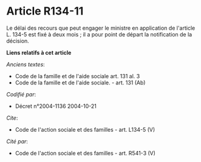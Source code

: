# Article R134-11

Le délai des recours que peut engager le ministre en application de l'article L. 134-5 est fixé à deux mois ; il a pour point
de départ la notification de la décision.

**Liens relatifs à cet article**

_Anciens textes_:

  - Code de la famille et de l'aide sociale art. 131 al. 3
  - Code de la famille et de l'aide sociale. - art. 131 (Ab)

_Codifié par_:

  - Décret n°2004-1136 2004-10-21

_Cite_:

  - Code de l'action sociale et des familles - art. L134-5 (V)

_Cité par_:

  - Code de l'action sociale et des familles - art. R541-3 (V)
